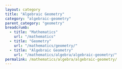 ```yaml
---
layout: category
title: "Algebraic Geometry"
category: "algebraic-geometry"
parent_category: "geometry"
breadcrumb:
  - title: "Mathematics"
    url: "/mathematics"
  - title: "Geometry"
    url: "/mathematics/geometry/"
  - title: "Algebraic Geometry"
    url: "/mathematics/algebra/algebraic-geometry/"
permalink: /mathematics/algebra/algebraic-geometry/
---
```

